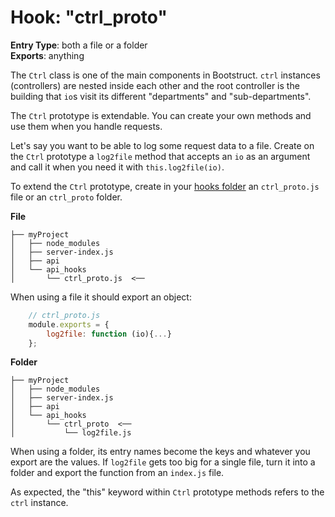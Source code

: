 Hook: "ctrl_proto"
==================
**Entry Type**: both a file or a folder  
**Exports**: anything

The `Ctrl` class is one of the main components in Bootstruct. `ctrl` instances (controllers) are nested inside each other and the root controller is the building that `io`s visit its different "departments" and "sub-departments".

The `Ctrl` prototype is extendable. You can create your own methods and use them when you handle requests.

Let's say you want to be able to log some request data to a file. Create on the `Ctrl` prototype a `log2file` method that accepts an `io` as an argument and call it when you need it with `this.log2file(io)`.

To extend the `Ctrl` prototype, create in your [hooks folder](https://github.com/taitulism/Bootstruct/blob/master/Docs/Hooks.md) an `ctrl_proto.js` file or an `ctrl_proto` folder.

**File**  
```
├── myProject
│   ├── node_modules
│   ├── server-index.js
│   ├── api
│   └── api_hooks
│       └── ctrl_proto.js  <──
```
When using a file it should export an object:
```js
	// ctrl_proto.js
	module.exports = {
		log2file: function (io){...}
	};
```

**Folder**  
```
├── myProject
│   ├── node_modules
│   ├── server-index.js
│   ├── api
│   └── api_hooks
│       └── ctrl_proto  <──
│           └── log2file.js
```
When using a folder, its entry names become the keys and whatever you export are the values. If `log2file` gets too big for a single file, turn it into a folder and export the function from an `index.js` file.

As expected, the "this" keyword within `Ctrl` prototype methods refers to the `ctrl` instance.

